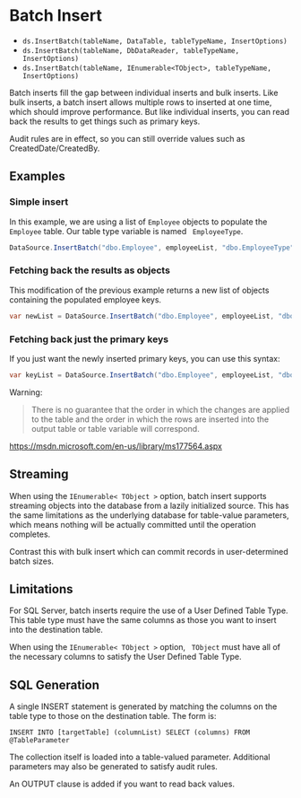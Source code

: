 ﻿# Batch Insert

* `ds.InsertBatch(tableName, DataTable, tableTypeName, InsertOptions)`
* `ds.InsertBatch(tableName, DbDataReader, tableTypeName, InsertOptions)`
* `ds.InsertBatch(tableName, IEnumerable<TObject>, tableTypeName, InsertOptions)`

Batch inserts fill the gap between individual inserts and bulk inserts. Like bulk inserts, a batch insert allows multiple rows to inserted at one time, which should improve performance. But like individual inserts, you can read back the results to get things such as primary keys.

Audit rules are in effect, so you can still override values such as CreatedDate/CreatedBy.

## Examples

### Simple insert

In this example, we are using a list of `Employee` objects to populate the `Employee` table. Our table type variable is named ` EmployeeType`.

```csharp
DataSource.InsertBatch("dbo.Employee", employeeList, "dbo.EmployeeType").Execute();
```

### Fetching back the results as objects

This modification of the previous example returns a new list of objects containing the populated employee keys. 

```csharp
var newList = DataSource.InsertBatch("dbo.Employee", employeeList, "dbo.EmployeeType") ToCollection<Employee>().Execute();
```

### Fetching back just the primary keys

If you just want the newly inserted primary keys, you can use this syntax:

```csharp
var keyList = DataSource.InsertBatch("dbo.Employee", employeeList, "dbo.EmployeeType") ToInt32List().Execute();
```
Warning:

> There is no guarantee that the order in which the changes are applied to the table and the order in which the rows are inserted into the output table or table variable will correspond.

https://msdn.microsoft.com/en-us/library/ms177564.aspx

## Streaming

When using the `IEnumerable< TObject >` option, batch insert supports streaming objects into the database from a lazily initialized source. This has the same limitations as the underlying database for table-value parameters, which means nothing will be actually committed until the operation completes.

Contrast this with bulk insert which can commit records in user-determined batch sizes.

## Limitations

For SQL Server, batch inserts require the use of a User Defined Table Type.  This table type must have the same columns as those you want to insert into the destination table.

When using the `IEnumerable< TObject >` option, ` TObject` must have all of the necessary columns to satisfy the User Defined Table Type. 

## SQL Generation

A single INSERT statement is generated by matching the columns on the table type to those on the destination table. The form is:

    INSERT INTO [targetTable] (columnList) SELECT (columns) FROM @TableParameter

The collection itself is loaded into a table-valued parameter. Additional parameters may also be generated to satisfy audit rules.

An OUTPUT clause is added if you want to read back values.